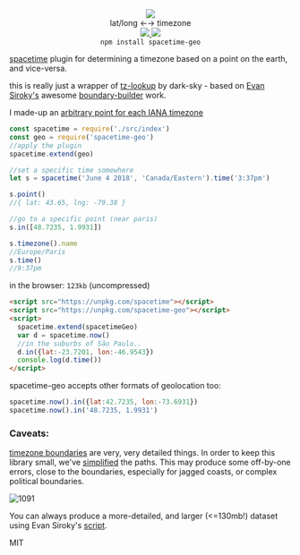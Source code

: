 <div align="center">
  <img src="https://cloud.githubusercontent.com/assets/399657/23590290/ede73772-01aa-11e7-8915-181ef21027bc.png" />
  <div>lat/long ←→ timezone</div>
  <a href="https://npmjs.org/package/spacetime-geo">
    <img src="https://img.shields.io/npm/v/spacetime-geo.svg?style=flat-square" />
  </a>
  <a href="https://nodejs.org/api/documentation.html#documentation_stability_index">
    <img src="https://img.shields.io/badge/stability-stable-green.svg?style=flat-square" />
  </a>
</div>

<div align="center">
  <code>npm install spacetime-geo</code>
</div>

[spacetime](https://github.com/spencermountain/spacetime) plugin for determining a timezone based on a point on the earth, and vice-versa.

this is really just a wrapper of [tz-lookup](https://github.com/darkskyapp/tz-lookup/) by dark-sky - based on [Evan Siroky's](http://www.evansiroky.com/) awesome [boundary-builder](https://github.com/evansiroky/timezone-boundary-builder/) work.

I made-up an [arbitrary point for each IANA timezone]()

```js
const spacetime = require('./src/index')
const geo = require('spacetime-geo')
//apply the plugin
spacetime.extend(geo)

//set a specific time somewhere
let s = spacetime('June 4 2018', 'Canada/Eastern').time('3:37pm')

s.point()
//{ lat: 43.65, lng: -79.38 }

//go to a specific point (near paris)
s.in([48.7235, 1.9931])

s.timezone().name
//Europe/Paris
s.time()
//9:37pm
```

in the browser: `123kb` (uncompressed)
```html
<script src="https://unpkg.com/spacetime"></script>
<script src="https://unpkg.com/spacetime-geo"></script>
<script>
  spacetime.extend(spacetimeGeo)
  var d = spacetime.now()
  //in the suburbs of São Paulo..
  d.in({lat:-23.7201, lon:-46.9543})
  console.log(d.time())
</script>
```

spacetime-geo accepts other formats of geolocation too:
```js
spacetime.now().in({lat:42.7235, lon:-73.6931})
spacetime.now().in('48.7235, 1.9931')
```

### Caveats:
[timezone boundaries](https://github.com/evansiroky/timezone-boundary-builder/) are very, very detailed things. In order to keep this library small, we've [simplified](http://mourner.github.io/simplify-js/) the paths. This may produce some off-by-one errors, close to the boundaries, especially for jagged coasts, or complex political boundaries.

![1091](https://user-images.githubusercontent.com/399657/41735400-9279263a-7557-11e8-9c57-6f993e410e00.png)

You can always produce a more-detailed, and larger (<=130mb!) dataset using Evan Siroky's [script](https://github.com/evansiroky/timezone-boundary-builder/).

MIT

